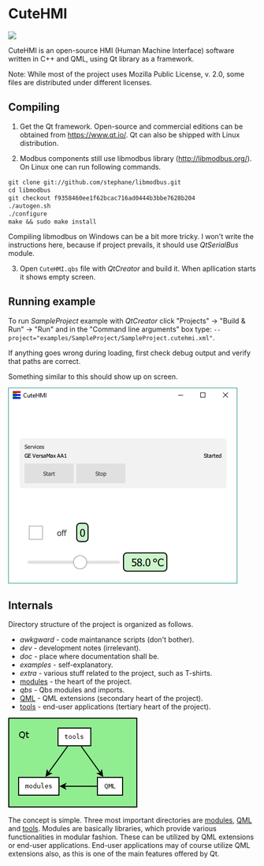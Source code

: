 # CuteHMI

<div class="doxygen_github_hack" style="font-size: 0px">

[//]: # (\htmlonly)
<a href="https://travis-ci.org/michpolicht/CuteHMI" style="visibility: visible"><img src="https://travis-ci.org/michpolicht/CuteHMI.svg?branch=master" /></a>

[//]: # (\endhtmlonly)
</div>

CuteHMI is an open-source HMI (Human Machine Interface) software written in C++ and QML, using Qt library as a framework.

Note: While most of the project uses Mozilla Public License, v. 2.0, some files are distributed under different licenses.

## Compiling

1. Get the Qt framework. Open-source and commercial editions can be obtained from https://www.qt.io/. Qt can also be shipped with Linux distribution.

2. Modbus components still use libmodbus library (http://libmodbus.org/). On Linux one can run following commands.
```  
git clone git://github.com/stephane/libmodbus.git
cd libmodbus
git checkout f9358460ee1f62bcac716ad0444b3bbe7628b204
./autogen.sh
./configure
make && sudo make install
```  
Compiling libmodbus on Windows can be a bit more tricky. I won't write the instructions here, because if project prevails, it should use *QtSerialBus* module.

3. Open `CuteHMI.qbs` file with *QtCreator* and build it. When apllication starts it shows empty screen.

## Running example

To run *SampleProject* example with *QtCreator* click "Projects" -> "Build & Run" -> "Run" and in the "Command line arguments" box type: `--project="examples/SampleProject/SampleProject.cutehmi.xml"`.

If anything goes wrong during loading, first check debug output and verify that paths are correct.

Something similar to this should show up on screen.

![SampleProject screenshot](doc/images/examples_SampleProject.png)


## Internals

Directory structure of the project is organized as follows.

- *awkgward* - code maintanance scripts (don't bother).
- *dev* - development notes (irrelevant).
- *doc* - place where documentation shall be.
- *examples* - self-explanatory.
- *extra* - various stuff related to the project, such as T-shirts.
- [modules](modules) - the heart of the project.
- *qbs* - Qbs modules and imports.
- [QML](QML) - QML extensions (secondary heart of the project).
- [tools](tools) - end-user applications (tertiary heart of the project).

![Tools-modules-QML dependency diagram](doc/images/tools_modules_QML_dependency.png)

The concept is simple. Three most important directories are [modules](modules), [QML](QML) and [tools](tools). Modules are basically libraries, which provide various functionalities in modular fashion. These can be utilized by QML extensions or end-user applications. End-user applications may of course utilize QML extensions also, as this is one of the main features offered by Qt.
